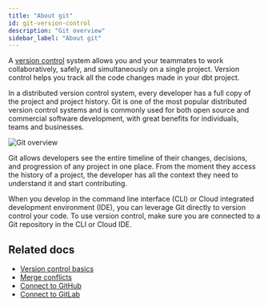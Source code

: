 ```yaml
---
title: "About git"
id: git-version-control
description: "Git overview"
sidebar_label: "About git"
---
```


A [version control](https://en.wikipedia.org/wiki/Version_control) system allows you and your teammates to work collaboratively, safely, and simultaneously on a single project. Version control helps you track all the code changes made in your dbt project.

In a distributed version control system, every developer has a full copy of the project and project history. Git is one of the most popular distributed version control systems and is commonly used for both open source and commercial software development, with great benefits for individuals, teams and businesses.

![Git overview](https://docs.getdbt.com/img/docs/dbt-cloud/cloud-ide/git-overview.png)


Git allows developers see the entire timeline of their changes, decisions, and progression of any project in one place. From the moment they access the history of a project, the developer has all the context they need to understand it and start contributing.

When you develop in the command line interface (CLI) or Cloud  integrated development environment (IDE), you can leverage Git directly to version control your code. To use version control, make sure you are connected to a Git repository in the CLI or Cloud IDE. 


## Related docs
- [Version control basics](/docs/collaborate/git/version-control-basics)
- [Merge conflicts](/docs/collaborate/git/merge-conflicts) 
- [Connect to GitHub](/docs/collaborate/git/connect-github)
- [Connect to GitLab](/docs/collaborate/git/connect-gitlab)
